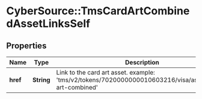 # CyberSource::TmsCardArtCombinedAssetLinksSelf

## Properties
Name | Type | Description | Notes
------------ | ------------- | ------------- | -------------
**href** | **String** | Link to the card art asset. example: &#39;tms/v2/tokens/7020000000010603216/visa/assets/card-art-combined&#39;  | [optional] 


